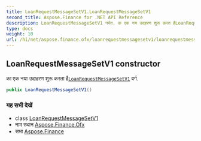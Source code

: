 ```yaml
---
title: LoanRequestMessageSetV1.LoanRequestMessageSetV1
second_title: Aspose.Finance for .NET API Reference
description: LoanRequestMessageSetV1 नर्मत. क एक नय उदहरण शुरू करत हैLoanRequestMessageSetV1 वर्ग.
type: docs
weight: 10
url: /hi/net/aspose.finance.ofx/loanrequestmessagesetv1/loanrequestmessagesetv1/
---
```

## LoanRequestMessageSetV1 constructor

का एक नया उदाहरण शुरू करता है[`LoanRequestMessageSetV1`](../) वर्ग.

```csharp
public LoanRequestMessageSetV1()
```

### यह सभी देखें

* class [LoanRequestMessageSetV1](../)
* नाम स्थान [Aspose.Finance.Ofx](../../loanrequestmessagesetv1/)
* सभा [Aspose.Finance](../../../)


